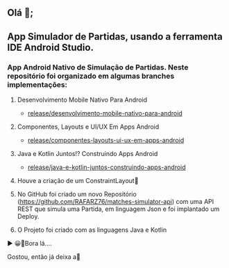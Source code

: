 ## Olá 👋;

## App Simulador de Partidas, usando a ferramenta IDE Android Studio.

### App Android Nativo de Simulação de Partidas. Neste repositório foi organizado em algumas branches implementações:

1. Desenvolvimento Mobile Nativo Para Android
    - [release/desenvolvimento-mobile-nativo-para-android](https://github.com/RAFARZ76/matches-simulator-app/tree/release/desenvolvimento-mobile-nativo-para-android)
    
2. Componentes, Layouts e UI/UX Em Apps Android
    - [release/componentes-layouts-ui-ux-em-apps-android](https://github.com/RAFARZ76/matches-simulator-app/tree/release/componentes_layouts-ui/ux_em_apps_android)
    
3. Java e Kotlin Juntos!? Construindo Apps Android
    - [release/java-e-kotlin-juntos-construindo-apps-android](https://github.com/RAFARZ76/matches-simulator-app/tree/release/java-e-kotlin-juntos-construindo-apps-android)
    
4. Houve a criação de um ConstraintLayout🚀 

5. No GitHub foi criado um novo Repositório (https://github.com/RAFARZ76/matches-simulator-api) com uma API REST que simula uma Partida, em linguagem Json e foi implantado um Deploy. 

6. O Projeto foi criado com as linguagens Java e Kotlin

▶ 😀👀Bora lá....

Gostou, então já deixa a🌟

